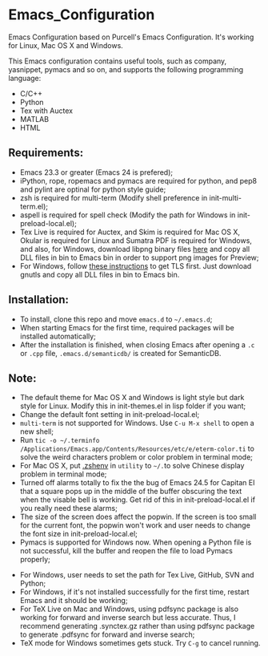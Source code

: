 Emacs_Configuration
========================================

Emacs Configuration based on Purcell's Emacs Configuration. It's working for Linux, Mac OS X and Windows.

This Emacs configuration contains useful tools, such as company, yasnippet, pymacs and so on, and supports the following programming language:
  - C/C++
  - Python
  - Tex with Auctex
  - MATLAB
  - HTML

## Requirements:
  - Emacs 23.3 or greater (Emacs 24 is prefered);
  - iPython, rope, ropemacs and pymacs are required for python, and pep8 and pylint are optinal for python style guide;
  - zsh is required for multi-term (Modify shell preference in init-multi-term.el);
  - aspell is required for spell check (Modify the path for Windows in init-preload-local.el);
  - Tex Live is required for Auctex, and Skim is required for Mac OS X, Okular is required for Linux and Sumatra PDF is required for Windows, and also, for Windows, download libpng binary files [here](https://sourceforge.net/projects/ezwinports/files/) and copy all DLL files in bin to Emacs bin in order to support png images for Preview;
  - For Windows, follow [these instructions](http://xn--9dbdkw.se/diary/how_to_enable_GnuTLS_for_Emacs_24_on_Windows/index.en.html) to get TLS first. Just download gnutls and copy all DLL files in bin to Emacs bin.

## Installation:
  - To install, clone this repo and move `emacs.d` to `~/.emacs.d`;
  - When starting Emacs for the first time, required packages will be installed automatically;
  - After the installation is finished, when closing Emacs after opening a `.c` or `.cpp` file, `.emacs.d/semanticdb/` is created for SemanticDB.

## Note:
  - The default theme for Mac OS X and Windows is light style but dark style for Linux. Modify this in init-themes.el in lisp folder if you want;
  - Change the default font setting in init-preload-local.el;
  - `multi-term` is not supported for Windows. Use `C-u M-x shell` to open a new shell;
  - Run `tic -o ~/.terminfo /Applications/Emacs.app/Contents/Resources/etc/e/eterm-color.ti` to solve the weird characters problem or color problem in terminal mode;
  - For Mac OS X, put [.zshenv](https://github.com/wuliuxiansheng/Emacs_Configuration/blob/master/utility/.zshenv) in `utility` to `~/.`to solve Chinese display problem in terminal mode;
  - Turned off alarms totally to fix the the bug of Emacs 24.5 for Capitan EI that a square pops up in the middle of the buffer obscuring the text when the visable bell is working. Get rid of this in init-preload-local.el if you really need these alarms;
  - The size of the screen does affect the popwin. If the screen is too small for the current font, the popwin won't work and user needs to change the font size in init-preload-local.el;
  - Pymacs is supported for Windows now. When opening a Python file is not successful, kill the buffer and reopen the file to load Pymacs properly;
  <!-- - For Windows, bind `M-SPC` to set mark or unset mark rather than using `C-SPC` because `C-SPC` is used to change the input method in Windows; -->
  - For Windows, user needs to set the path for Tex Live, GitHub, SVN and Python;
  - For Windows, if it's not installed successfully for the first time, restart Emacs and it should be working;
  - For TeX Live on Mac and Windows, using pdfsync package is also working for forward and inverse search but less accurate. Thus, I recommend generating .synctex.gz rather than using pdfsync package to generate .pdfsync for forward and inverse search;
  - TeX mode for Windows sometimes gets stuck. Try `C-g` to cancel running.
